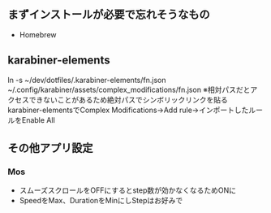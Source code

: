 ## まずインストールが必要で忘れそうなもの
- Homebrew

## karabiner-elements
ln -s ~/dev/dotfiles/.karabiner-elements/fn.json ~/.config/karabiner/assets/complex_modifications/fn.json
※相対パスだとアクセスできないことがあるため絶対パスでシンボリックリンクを貼る
karabiner-elementsでComplex Modifications→Add rule→インポートしたルールをEnable All

## その他アプリ設定
### Mos
- スムーズスクロールをOFFにするとstep数が効かなくなるためONに
- SpeedをMax、DurationをMinにしStepはお好みで
